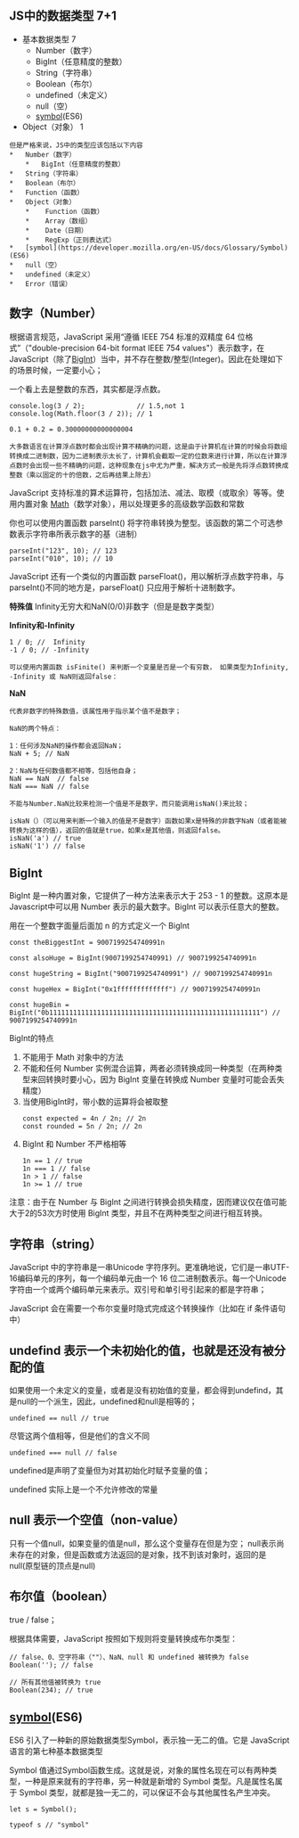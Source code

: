 ## JS中的数据类型 7+1
*   基本数据类型 7
    *   Number（数字）
    *   BigInt（任意精度的整数）
    *   String（字符串）
    *   Boolean（布尔）
    *   undefined（未定义）
    *   null（空）
    *   [symbol](https://developer.mozilla.org/en-US/docs/Glossary/Symbol)(ES6)
*   Object（对象） 1

```
但是严格来说，JS中的类型应该包括以下内容
*   Number（数字）
    *   BigInt（任意精度的整数）
*   String（字符串）
*   Boolean（布尔）
*   Function（函数）
*   Object（对象）
    *    Function（函数）
    *    Array（数组）
    *    Date（日期）
    *    RegExp（正则表达式）
*   [symbol](https://developer.mozilla.org/en-US/docs/Glossary/Symbol)(ES6)
*   null（空）
*   undefined（未定义）
*   Error（错误）
```

## 数字（Number）
根据语言规范，JavaScript 采用“遵循 IEEE 754 标准的双精度 64 位格式”（"double-precision 64-bit format IEEE 754 values"）表示数字，在JavaScript（除了[BigInt](https://developer.mozilla.org/zh-CN/docs/Web/JavaScript/Reference/Global_Objects/BigInt)）当中，并不存在整数/整型(Integer)。因此在处理如下的场景时候，一定要小心；

一个看上去是整数的东西，其实都是浮点数。
```
console.log(3 / 2);             // 1.5,not 1
console.log(Math.floor(3 / 2)); // 1

0.1 + 0.2 = 0.30000000000000004
```


    大多数语言在计算浮点数时都会出现计算不精确的问题，这是由于计算机在计算的时候会将数组转换成二进制数，因为二进制表示太长了，计算机会截取一定的位数来进行计算，所以在计算浮点数时会出现一些不精确的问题，这种现象在js中尤为严重，解决方式一般是先将浮点数转换成整数（乘以固定的十的倍数，之后再结果上除去）

JavaScript 支持标准的算术运算符，包括加法、减法、取模（或取余）等等。使用内置对象 [Math](https://developer.mozilla.org/zh-CN/docs/Web/JavaScript/Reference/Global_Objects/Math)（数学对象），用以处理更多的高级数学函数和常数

你也可以使用内置函数 parseInt() 将字符串转换为整型。该函数的第二个可选参数表示字符串所表示数字的基（进制）
```
parseInt("123", 10); // 123
parseInt("010", 10); // 10
```
JavaScript 还有一个类似的内置函数 parseFloat()，用以解析浮点数字符串，与parseInt()不同的地方是，parseFloat() 只应用于解析十进制数字。

**特殊值**
Infinity无穷大和NaN(0/0)非数字（但是是数字类型）

**Infinity和-Infinity**

    1 / 0; //  Infinity
    -1 / 0; // -Infinity

    可以使用内置函数 isFinite() 来判断一个变量是否是一个有穷数， 如果类型为Infinity, -Infinity 或 NaN则返回false：

**NaN**
    
    代表非数字的特殊数值，该属性用于指示某个值不是数字；

    NaN的两个特点：

    1：任何涉及NaN的操作都会返回NaN；
    NaN + 5; // NaN

    2：NaN与任何数值都不相等，包括他自身；
    NaN == NaN  // false
    NaN === NaN // false
    
    不能与Number.NaN比较来检测一个值是不是数字，而只能调用isNaN()来比较；
    
    isNaN（）（可以用来判断一个输入的值是不是数字）函数如果x是特殊的非数字NaN（或者能被转换为这样的值），返回的值就是true，如果x是其他值，则返回false。
    isNaN('a') // true
    isNaN('1') // false


## BigInt
BigInt 是一种内置对象，它提供了一种方法来表示大于 253 - 1 的整数。这原本是 Javascript中可以用 Number 表示的最大数字。BigInt 可以表示任意大的整数。

用在一个整数字面量后面加 n 的方式定义一个 BigInt
```
const theBiggestInt = 9007199254740991n

const alsoHuge = BigInt(9007199254740991) // 9007199254740991n

const hugeString = BigInt("9007199254740991") // 9007199254740991n

const hugeHex = BigInt("0x1fffffffffffff") // 9007199254740991n

const hugeBin = BigInt("0b11111111111111111111111111111111111111111111111111111") // 9007199254740991n
```
BigInt的特点
1. 不能用于 Math 对象中的方法
2. 不能和任何 Number 实例混合运算，两者必须转换成同一种类型（在两种类型来回转换时要小心，因为 BigInt 变量在转换成 Number 变量时可能会丢失精度）
3. 当使用BigInt时，带小数的运算将会被取整
   ```
   const expected = 4n / 2n; // 2n
   const rounded = 5n / 2n; // 2n
   ```
4. BigInt 和 Number 不严格相等
   ```
   1n == 1 // true
   1n === 1 // false
   1n > 1 // false
   1n >= 1 // true
   ```

注意：由于在 Number 与 BigInt 之间进行转换会损失精度，因而建议仅在值可能大于2的53次方时使用 BigInt 类型，并且不在两种类型之间进行相互转换。

## 字符串（string）
JavaScript 中的字符串是一串Unicode 字符序列。更准确地说，它们是一串UTF-16编码单元的序列，每一个编码单元由一个 16 位二进制数表示。每一个Unicode字符由一个或两个编码单元来表示。双引号和单引号引起来的都是字符串；

JavaScript 会在需要一个布尔变量时隐式完成这个转换操作（比如在 if 条件语句中）

## undefind 表示一个未初始化的值，也就是还没有被分配的值

如果使用一个未定义的变量，或者是没有初始值的变量，都会得到undefind，其是null的一个派生，因此，undefined和null是相等的；

```
undefined == null // true
```
尽管这两个值相等，但是他们的含义不同
```
undefined === null // false
```

undefined是声明了变量但为对其初始化时赋予变量的值；

undefined 实际上是一个不允许修改的常量

## null 表示一个空值（non-value）
只有一个值null，如果变量的值是null，那么这个变量存在但是为空；
null表示尚未存在的对象，但是函数或方法返回的是对象，找不到该对象时，返回的是null(原型链的顶点是null)

## 布尔值（boolean）
true / false；

根据具体需要，JavaScript 按照如下规则将变量转换成布尔类型：
```
// false、0、空字符串（""）、NaN、null 和 undefined 被转换为 false
Boolean(''); // false

// 所有其他值被转换为 true
Boolean(234); // true
```

## [symbol](https://developer.mozilla.org/en-US/docs/Glossary/Symbol)(ES6)

ES6 引入了一种新的原始数据类型Symbol，表示独一无二的值。它是 JavaScript 语言的第七种基本数据类型

Symbol 值通过Symbol函数生成。这就是说，对象的属性名现在可以有两种类型，一种是原来就有的字符串，另一种就是新增的 Symbol 类型。凡是属性名属于 Symbol 类型，就都是独一无二的，可以保证不会与其他属性名产生冲突。
```
let s = Symbol();

typeof s // "symbol"
```
